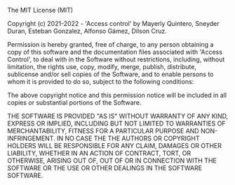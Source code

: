 The MIT License (MIT)

Copyright (c) 2021-2022 - 'Access control' by Mayerly Quintero, Sneyder Duran, Esteban Gonzalez, Alfonso Gámez, Dilson Cruz.

Permission is hereby granted, free of charge, to any person obtaining a copy
of this software and the documentation files associated with 'Access Control', to deal with
in the Software without restrictions, including, without limitation, the rights
use, copy, modify, merge, publish, distribute, sublicense and/or sell
copies of the Software, and to enable persons to whom it is
provided to do so, subject to the following conditions:

The above copyright notice and this permission notice will be included in all
copies or substantial portions of the Software.

THE SOFTWARE IS PROVIDED "AS IS" WITHOUT WARRANTY OF ANY KIND, EXPRESS OR
IMPLIED, INCLUDING BUT NOT LIMITED TO WARRANTIES OF MERCHANTABILITY,
FITNESS FOR A PARTICULAR PURPOSE AND NON-INFRINGEMENT. IN NO CASE THE
THE AUTHORS OR COPYRIGHT HOLDERS WILL BE RESPONSIBLE FOR ANY CLAIM, DAMAGES OR OTHER
LIABILITY, WHETHER IN AN ACTION OF CONTRACT, TORT, OR OTHERWISE, ARISING OUT OF,
OUT OF OR IN CONNECTION WITH THE SOFTWARE OR THE USE OR OTHER DEALINGS IN THE SOFTWARE
SOFTWARE.
